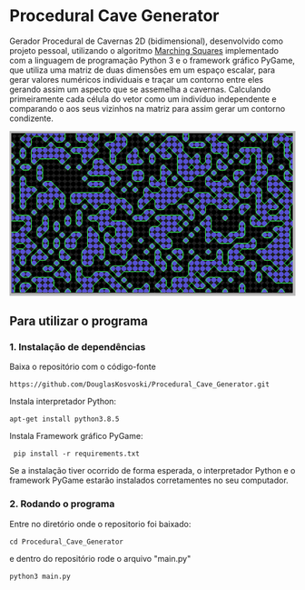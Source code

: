 
# Procedural Cave Generator

Gerador Procedural de Cavernas 2D (bidimensional), desenvolvido como projeto pessoal, utilizando o algoritmo [Marching Squares](https://en.wikipedia.org/wiki/Marching_squares) implementado com a linguagem de programação Python 3 e o framework gráfico PyGame, que utiliza uma matriz de duas dimensões em um espaço escalar, para gerar valores numéricos individuais e traçar um contorno entre eles gerando assim um aspecto que se assemelha a cavernas. Calculando primeiramente cada célula do vetor como um indivíduo independente e comparando o aos seus vizinhos na matriz para assim gerar um contorno condizente.


![image example](image_example.png)

## Para utilizar o programa

### 1. Instalação de dependências

Baixa o repositório com o código-fonte
```
https://github.com/DouglasKosvoski/Procedural_Cave_Generator.git
```

Instala interpretador Python:

```
apt-get install python3.8.5
```

Instala Framework gráfico PyGame:

```
 pip install -r requirements.txt
```

Se a instalação tiver ocorrido de forma esperada, o interpretador Python e o framework PyGame estarão instalados corretamentes no seu computador.

### 2. Rodando o programa

Entre no diretório onde o repositorio foi baixado:
```
cd Procedural_Cave_Generator
```

e dentro do repositório rode o arquivo "main.py"
```
python3 main.py
```
